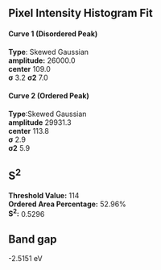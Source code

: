 ## Pixel Intensity Histogram Fit

#### Curve 1 (Disordered Peak)
**Type**: Skewed Gaussian\
**amplitude:** 26000.0\
**center** 109.0\
**σ** 3.2
**σ2** 7.0


#### Curve 2 (Ordered Peak)
**Type**:Skewed Gaussian\
**amplitude** 29931.3\
**center** 113.8\
**σ** 2.9\
**σ2** 5.9


## S<sup>2</sup>
**Threshold Value:** 114\
**Ordered Area Percentage:** 52.96%\
**S<sup>2</sup>:** 0.5296

## Band gap
-2.5151 eV
